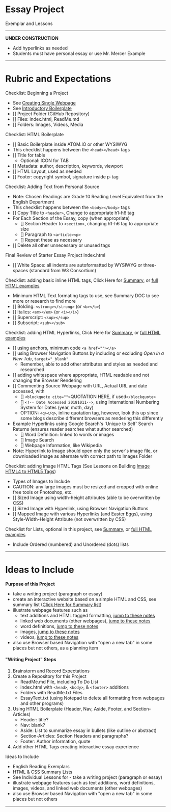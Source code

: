 # Essay Project
Exemplar and Lessons

---

**UNDER CONSTRUCTION**
- Add hyperlinks as needed
- Students must have personal essay or use Mr. Mercer Example
---

# Rubric and Expectations
Checklist: Beginning a Project
- See <a href="">Creating Single Webpage</a>
- See <a href="">Introductory Boilerplate</a>
- [] Project Folder (GitHub Repository)
- [] Files: index.html, ReadMe.md
- [] Folders: Images, Videos, Media

Checklist: HTML Boilerplate
- [] Basic Boilerplate inside ATOM.IO or other WYSIWYG
- This checklist happens between the ```<head></head>``` tags
- [] Title for table
  - Optional: ICON for TAB
- [] Metadata: author, description, keywords, viewport
- [] HTML Layout, used as needed
- [] Footer: copyright symbol, signature inside p-tag

Checklist: Adding Text from Personal Source
- Note: Chosen Readings are Grade 10 Reading Level Equivalent from the English Department
- This checklist happens between the ```<body></body>``` tags
- [] Copy Title to ```<header>```, Change to appropriate h1-h6 tag
- For Each Section of the Essay, copy (when appropriate)
  - [] Section Header to ```<section>```, changing h1-h6 tag to appropriate size
  - [] Paragraph to ```<article><p>```
  - [] Repeat these as necessary
- [] Delete all other unnecessary or unused tags

Final Review of Starter Essay Project index.html
- [] White Space: all indents are autoformatted by WYSIWYG or three-spaces (standard from W3 Consortium)

Checklist: adding basic inline HTML tags, Click Here for <a href="">Summary</a>, or <a href="">full HTML examples</a>
- Minimum HTML Text formating tags to use, see Summary DOC to see more or research to find more
- [] Bolding: ```<strong></strong>``` (or ```<b></b>```)
- [] Italics: ```<em></em>``` (or ```<i></i>```)
- [] Superscript: ```<sup></sup>```
- [] Subscript: ```<sub></sub>```

Checklist: adding HTML Hyperlinks, Click Here for <a href="">Summary</a>, or <a href="">full HTML examples</a>
- [] using anchors, minimum code ```<a href=""></a>```
- [] using Browser Navigation Buttons by including or excluding *Open in a New Tab*, ```target="_blank"```
  - Remember, able to add other attributes and styles as needed and researched
- [] adding whitespace where appropriate, HTML readable and not changing the Browser Rendering
- [] Commenting Source Webpage with URL, Actual URL and date accessed, with
  - [] ```<blockquote cite="">```QUOTATION HERE, if used```</blockquote>```
  - [] ```<!-- Date Accessed 20181011-->```, using International Numbering System for Dates (year, moth, day)
  - OPTION: ```<q></q>```, inline quotation tag, however, look this up since some blogs describe different browsers as rendering this differently
- Example Hyperlinks using Google Search's 'Unique to Self' Search Returns (ensures reader searches what author searched)
  - [] Word Definition: linked to words or images
  - [] Image Search
  - [] Webpage Information, like Wikipedia
- Note: Hyperlink to Image should open only the server's image file, or downloaded image as alternate with correct path to Images Folder

Checklist: adding Image HTML Tags (See Lessons on Building <a href="">Image HTML4 to HTML5 Tags</a>)
- Types of Images to Include
- CAUTION: any large images must be resized and cropped with online free tools or Photoshop, etc.
- [] Sized Image using width-height attributes (able to be overwritten by CSS)
- [] Sized Image with Hyperlink, using Browser Navigation Buttons
- [] Mapped Image with various Hyperlinks (and Easter Eggs), using Style-Width-Height Attribute (not overwritten by CSS)

Checklist for Lists, optional in this project, see <a href="">Summary</a>, or <a href="">full HTML examples</a>
- Include Ordered (numbered) and Unordered (dots) lists

---

# Ideas to Include

**Purpose of this Project**
- take a writing project (paragraph or essay)
- create an interactive website based on a simple HTML and CSS, see summary list (<a href="">Click Here for Summary list</a>)
- illustrate webpage features such as
  - text additions and HTML tagged formatting, <a href="">jump to these notes</a>
  - linked web documents (other webpages), <a href="">jump to these notes</a>
  - word definitions, <a href="">jump to these notes</a>
  - images, <a href="">jump to these notes</a>
  - videos, <a href="">jump to these notes</a>
- also use Browser based Navigation with "open a new tab" in some places but not others, as a planning item

#### "Writing Project" Steps
1. Brainstorm and Record Expectations
2. Create a Repository for this Project
   - ReadMe.md File, including To Do List
   - index.html with `<head>`, `<body>`, & `<footer>` additions
   - Folders with ReadMe.txt Files
   - EssayText.txt (using Notepad to delete all formatting from webpages and other programs)
3. Using HTML Boilerplate (Header, Nav, Aside, Footer, and Section-Articles)
   - Header: title?
   - Nav: blank?
   - Aside: List to summarize essay in bullets (like outline or abstract)
   - Section-Articles: Section Headers and paragraphs?
   - Footer: Author information, quote
4. Add other HTML Tags creating interactive essay experience

Ideas to Include
- English Reading Exemplars
- HTML & CSS Summary Lists
- See Individual Lessons for - take a writing project (paragraph or essay)
- illustrate webpage features such as text additions, word definitions, images, videos, and linked web documents (other webpages)
- also use Browser based Navigation with "open a new tab" in some places but not others

---
